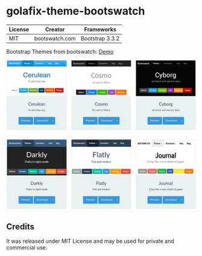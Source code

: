 # golafix-theme-bootswatch


| License | Creator | Frameworks |
|---------|---------|------------|
| MIT | bootswatch.com | Bootstrap 3.3.2 |

Bootstrap Themes from bootswatch: [Demo](https://bootswatch.com/) 

![Screenshot](_doc/bootswatch.png)



## Credits
 
It was released under MIT License and may
be used for private and commercial use.

